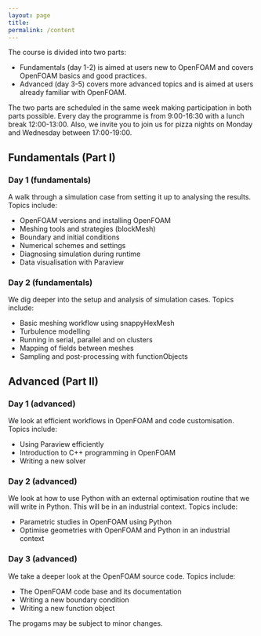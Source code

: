 ```yaml
---
layout: page
title: 
permalink: /content
---
```


The course is divided into two parts:

* Fundamentals (day 1-2) is aimed at users new to OpenFOAM and covers OpenFOAM basics and good practices. 
* Advanced (day 3-5) covers more advanced topics and is aimed at users already familiar with OpenFOAM.

The two parts are scheduled in the same week making participation in both parts possible. Every day the programme is from 9:00-16:30 with a lunch break 12:00-13:00. Also, we invite you to join us for pizza nights on Monday and Wednesday between 17:00-19:00.  

## Fundamentals (Part I)
### Day 1 (fundamentals)
A walk through a simulation case from setting it up to analysing the results. Topics include:

- OpenFOAM versions and installing OpenFOAM
- Meshing tools and strategies (blockMesh)
- Boundary and initial conditions
- Numerical schemes and settings
- Diagnosing simulation during runtime
- Data visualisation with Paraview

### Day 2 (fundamentals)
We dig deeper into the setup and analysis of simulation cases. Topics include:

- Basic meshing workflow using snappyHexMesh
- Turbulence modelling
- Running in serial, parallel and on clusters
- Mapping of fields between meshes
- Sampling and post-processing with functionObjects

## Advanced (Part II)
### Day 1 (advanced)
We look at efficient workflows in OpenFOAM and code customisation. Topics include:

- Using Paraview efficiently
- Introduction to C++ programming in OpenFOAM
- Writing a new solver

### Day 2 (advanced)
We look at how to use Python with an external optimisation routine that we will write in Python. This will be in an industrial context. Topics include:

- Parametric studies in OpenFOAM using Python
- Optimise geometries with OpenFOAM and Python in an industrial context

### Day 3 (advanced)
We take a deeper look at the OpenFOAM source code. Topics include:

- The OpenFOAM code base and its documentation
- Writing a new boundary condition
- Writing a new function object

The progams may be subject to minor changes.
